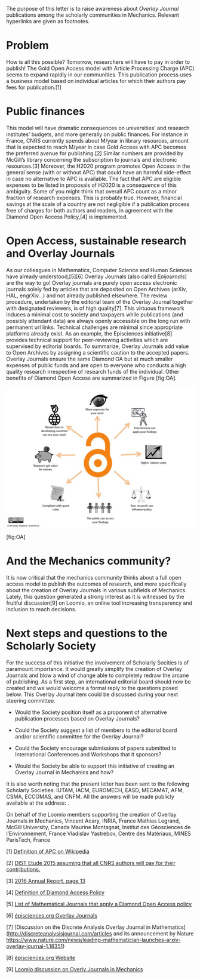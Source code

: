 The purpose of this letter is to raise awareness about *Overlay Journal* publications among the scholarly communities in Mechanics. Relevant hyperlinks are given as footnotes.

Problem
=======

How is all this possible? Tomorrow, researchers will have to pay in order to publish! The Gold Open Access model with Article Processing Charge (APC) seems to expand rapidly in our communities. This publication process uses a business model based on individual articles for which their authors pay fees for publication.[1]

Public finances
===============

This model will have dramatic consequences on universities’ and research institutes’ budgets, and more generally on public finances. For instance in France, CNRS currently spends about M/year in library resources, amount that is expected to reach M/year in case Gold Access with APC becomes the preferred avenue for publishing.[2] Similar numbers are provided by McGill’s library concerning the subscription to journals and electronic resources.[3] Moreover, the H2020 program promotes Open Access in the general sense (with or without APC) that could have an harmful side-effect in case no alternative to APC is available. The fact that APC are eligible expenses to be listed in proposals of H2020 is a consequence of this ambiguity. Some of you might think that overall APC count as a minor fraction of research expenses. This is probably true. However, financial savings at the scale of a country are not negligible if a publication process free of charges for both authors and readers, in agreement with the Diamond Open Access Policy,[4] is implemented.

Open Access, sustainable research and Overlay Journals
======================================================

As our colleagues in Mathematics, Computer Science and Human Sciences have already understood,[5][6] Overlay Journals (also called *Epijournals*) are the way to go! Overlay journals are purely open access electronic journals solely fed by articles that are deposited on Open Archives (arXiv, HAL, engrXiv...) and not already published elsewhere. The review procedure, undertaken by the editorial team of the Overlay Journal together with designated reviewers, is of high quality[7]. This virtuous framework induces a minimal cost to society and taxpayers while publications (and possibly attendant data) are always openly accessible on the long run with permanent url links. Technical challenges are minimal since appropriate platforms already exist. As an example, the Episciences initiative[8] provides technical support for peer-reviewing activities which are supervised by editorial boards. To summarize, Overlay Journals add value to Open Archives by assigning a scientific caution to the accepted papers. Overlay Journals ensure the same Diamond OA but at much smaller expenses of public funds and are open to everyone who conducts a high quality research irrespective of research funds of the individual. Other benefits of Diamond Open Access are summarized in Figure [fig:OA].

![Benefits of Diamond Open Access](OA.jpg)

[fig:OA]

And the Mechanics community?
============================

It is now critical that the mechanics community thinks about a full open access model to publish the outcomes of research, and more specifically about the creation of Overlay Journals in various subfields of Mechanics. Lately, this question generated a strong interest as it is witnessed by the fruitful discussion[9] on Loomio, an online tool increasing transparency and inclusion to reach decisions.

Next steps and questions to the Scholarly Society
=================================================

For the success of this initiative the involvement of Scholarly Socities is of paramount importance. It would greatly simplify the creation of Overlay Journals and blow a wind of change able to completely redraw the arcane of publishing. As a first step, an international editorial board should now be created and we would welcome a formal reply to the questions posed below. This Overlay Journal item could be discussed during your next steering committee.

-   Would the Society position itself as a proponent of alternative publication processes based on Overlay Journals?

-   Could the Society suggest a list of members to the editorial board and/or scientific committee for the Overlay Journal?

-   Could the Society encourage submissions of papers submitted to International Conferences and Workshops that it sponsors?

-   Would the Society be able to support this initiative of creating an Overlay Journal in Mechanics and how?

It is also worth noting that the present letter has been sent to the following Scholarly Societies: IUTAM, IACM, EUROMECH, EASD, MECAMAT, AFM, CSMA, ECCOMAS, and CNFM. All the answers will be made publicly available at the address: .

On behalf of the Loomio members supporting the creation of Overlay Journals in Mechanics,
Vincent Acary, INRIA, France
Mathias Legrand, McGill University, Canada
Maurine Montagnat, Institut des Géosciences de l’Environnement, France
Vladislav Yastrebov, Centre des Matériaux, MINES ParisTech, France

[1] [Definition of APC on Wikipedia](https://en.wikipedia.org/wiki/Article_processing_charge)

[2] [DIST Etude 2015 assuming that all CNRS authors will pay for their contributions.](http://www.cnrs.fr/dist/z-outils/documents/Distinfo2/DISTetude_4.pdf)

[3] [2016 Annual Report, page 13](http://www.mcgill.ca/library/files/library/mcgill_library_and_archives_-_annual_report_2016_0.pdf)

[4] [Definition of Diamond Access Policy](https://en.wikipedia.org/wiki/Open_access_journal)

[5] [List of Mathematical Journals that apply a Diamond Open Access policy](https://www.cimpa.info/en/node/62)

[6] [épisciences.org Overlay Journals](https://www.episciences.org/page/journals)

[7] [Discussion on the Discrete Analysis Overlay Journal in Mathematics](http://discreteanalysisjournal.com/articles and its announcement by Nature https://www.nature.com/news/leading-mathematician-launches-arxiv-overlay-journal-1.18351)

[8] [épisciences.org Website](https://www.episciences.org/?lang=en)

[9] [Loomio discussion on Overly Journals in Mechanics](https://www.loomio.org/invitations/aa0a97be9a80ba509623)

